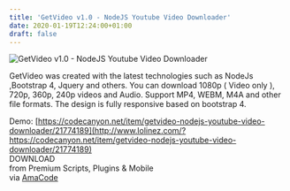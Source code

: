 ```yaml
---
title: 'GetVideo v1.0 - NodeJS Youtube Video Downloader'
date: 2020-01-19T12:24:00+01:00
draft: false
---
```


![GetVideo v1.0 - NodeJS Youtube Video Downloader](http://www.codelist.cc/uploads/posts/2020-01/1579432913_getvideo.png "GetVideo v1.0 - NodeJS Youtube Video Downloader")  
  
GetVideo was created with the latest technologies such as NodeJs ,Bootstrap 4, Jquery and others. You can download 1080p ( Video only ), 720p, 360p, 240p videos and Audio. Support MP4, WEBM, M4A and other file formats. The design is fully responsive based on bootstrap 4.  
  
Demo: [https://codecanyon.net/item/getvideo-nodejs-youtube-video-downloader/21774189](http://www.lolinez.com/?https://codecanyon.net/item/getvideo-nodejs-youtube-video-downloader/21774189)  
DOWNLOAD  
from Premium Scripts, Plugins & Mobile  
via [AmaCode](https://amazcode.ooo)